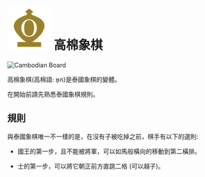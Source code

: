 # ![Cambodian](https://github.com/gbtami/pychess-variants/blob/master/static/icons/cambodian.svg) 高棉象棋

![Cambodian Board](https://github.com/gbtami/pychess-variants/blob/master/static/images/MakrukGuide/Makruk.png?raw=true)

高棉象棋(高棉語: អុក)是泰國象棋的變體。

在開始前請先熟悉泰國象棋規則。

## 規則

與泰國象棋唯一不一樣的是，在沒有子被吃掉之前，棋手有以下的選則:

* 國王的第一步，且不能被將軍，可以如馬般橫向的移動到第二橫排。

* 士的第一步，可以將它朝正前方直跳二格 (可以越子)。
